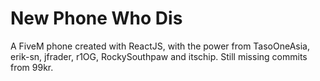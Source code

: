 # New Phone Who Dis

A FiveM phone created with ReactJS, with the power from TasoOneAsia, erik-sn, jfrader, r1OG, RockySouthpaw and itschip. Still missing commits from 99kr.
